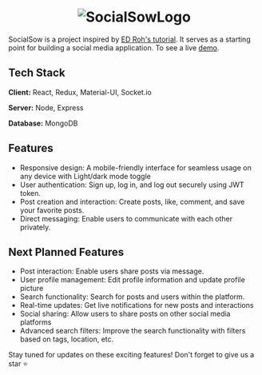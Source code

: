 # <div align='center'>![SocialSowLogo](https://github.com/henilGondalia/socialsow/assets/34880491/a0ea800f-a05b-4ab7-a69c-afd55f260ec0)</div>

SocialSow is a project inspired by [ED Roh's tutorial](https://youtu.be/K8YELRmUb5o). It serves as a starting point for building a social media application. To see a live [demo](https://socialsow.netlify.app/).

## Tech Stack

**Client:** React, Redux, Material-UI, Socket.io

**Server:** Node, Express

**Database:** MongoDB

## Features

- Responsive design: A mobile-friendly interface for seamless usage on any device with Light/dark mode toggle
- User authentication: Sign up, log in, and log out securely using JWT token.
- Post creation and interaction: Create posts, like, comment, and save your favorite posts.
- Direct messaging: Enable users to communicate with each other privately.

## Next Planned Features

- Post interaction: Enable users share posts via message.
- User profile management: Edit profile information and update profile picture
- Search functionality: Search for posts and users within the platform.
- Real-time updates: Get live notifications for new posts and interactions
- Social sharing: Allow users to share posts on other social media platforms
- Advanced search filters: Improve the search functionality with filters based on tags, location, etc.

Stay tuned for updates on these exciting features! Don't forget to give us a star ⭐️
